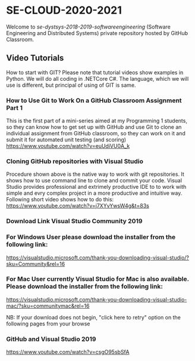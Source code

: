 # SE-CLOUD-2020-2021
Welcome to *se-dystsys-2018-2019-softwareengineering* (Software Engineering and Distributed Systems) private repository hosted by GitHub Classroom.

## Video Tutorials
How to start with GIT? Please note that tutorial videos show examples in Python. We will do all coding in .NETCore C#. The language, which we will use is different, but principal of using of GIT is same. 

### How to Use Git to Work On a GitHub Classroom Assignment Part 1
This is the first part of a mini-series aimed at my Programming 1 students, so they can know how to get set up with GitHub and use Git to clone an individual assignment from GitHub classroom, so they can work on it and submit it for automated unit testing (and scoring)
https://www.youtube.com/watch?v=euUdiVU0A_k

### Cloning GitHub repositories with Visual Studio
Procedure shown above is the native way to work with git repositories. It shows how to use command line to clone and commit your code.
Visual Studio provides professional and extrimely productive IDE to to work with simple and evry complex project in a more productive and intuitive way. 
Following short video shows how to do this:
https://www.youtube.com/watch?v=j7XYvYwsW4g&t=83s


### Download Link Visual Studio Community 2019

### For Windows User please download the installer from the following link:
https://visualstudio.microsoft.com/thank-you-downloading-visual-studio/?sku=Community&rel=16

### For Mac User currently Visual Studio for Mac is also available. Please download the installer from the following link:
https://visualstudio.microsoft.com/thank-you-downloading-visual-studio-mac/?sku=communitymac&rel=16

NB: If your download does not begin, "click here to retry" option on the following pages from your browse

###  GitHub and Visual Studio 2019
https://www.youtube.com/watch?v=csgO95sbSfA
